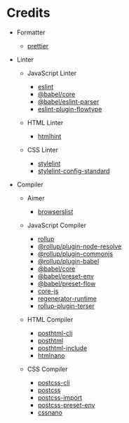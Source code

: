 # Credits

- Formatter
	- [prettier](https://github.com/prettier/prettier)

- Linter
	- JavaScript Linter
		- [eslint](https://github.com/eslint/eslint)
		- [@babel/core](https://github.com/babel/babel/tree/main/packages/babel-core)
		- [@babel/eslint-parser](https://github.com/babel/babel/tree/main/eslint/babel-eslint-parser)
		- [eslint-plugin-flowtype](https://github.com/gajus/eslint-plugin-flowtype)
	- HTML Linter
		- [htmlhint](https://github.com/HTMLHint/HTMLHint)

	- CSS Linter
		- [stylelint](https://github.com/stylelint/stylelint)
		- [stylelint-config-standard](https://github.com/stylelint/stylelint-config-standard)

- Compiler
	- Aimer
		- [browserslist](https://github.com/browserslist/browserslist)
	- JavaScript Compiler
		- [rollup](https://github.com/rollup/rollup)
		- [@rollup/plugin-node-resolve](https://github.com/rollup/plugins/tree/master/packages/node-resolve)
		- [@rollup/plugin-commonjs](https://github.com/rollup/plugins/tree/master/packages/commonjs)
		- [@rollup/plugin-babel](https://github.com/rollup/plugins/tree/master/packages/babel)
		- [@babel/core](https://github.com/babel/babel/tree/main/packages/babel-core)
		- [@babel/preset-env](https://github.com/babel/babel/tree/main/packages/babel-preset-env)
		- [@babel/preset-flow](https://github.com/babel/babel/tree/main/packages/babel-preset-flow)
		- [core-js](https://github.com/zloirock/core-js)
		- [regenerator-runtime](https://github.com/facebook/regenerator/tree/main/packages/runtime)
		- [rollup-plugin-terser](https://github.com/TrySound/rollup-plugin-terser)

	- HTML Compiler
		- [posthtml-cli](https://github.com/posthtml/posthtml-cli)
		- [posthtml](https://github.com/posthtml/posthtml)
		- [posthtml-include](https://github.com/posthtml/posthtml-include)
		- [htmlnano](https://github.com/posthtml/htmlnano)

	- CSS Compiler
		- [postcss-cli](https://github.com/postcss/postcss-cli)
		- [postcss](https://github.com/postcss/postcss)
		- [postcss-import](https://github.com/postcss/postcss-import)
		- [postcss-preset-env](https://github.com/csstools/postcss-plugins/tree/main/plugin-packs/postcss-preset-env)
		- [cssnano](https://github.com/cssnano/cssnano)
